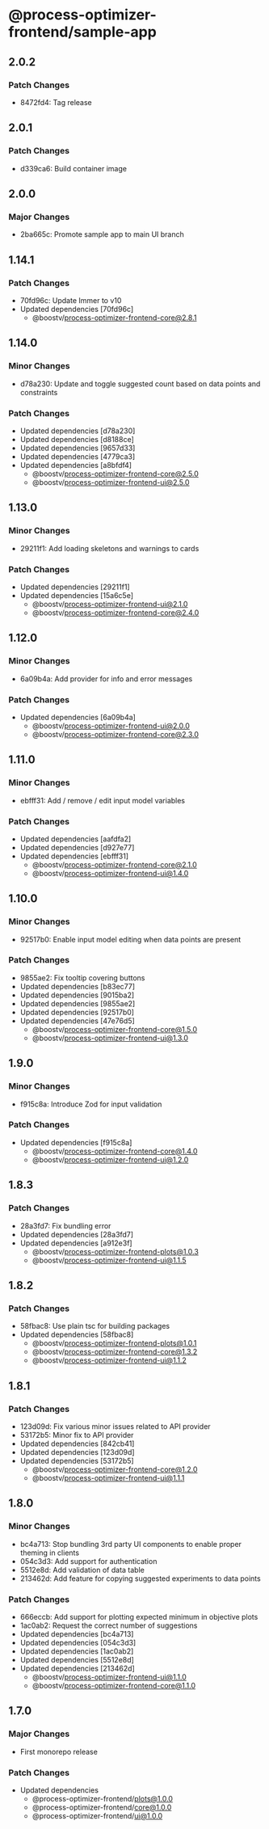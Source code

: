 # @process-optimizer-frontend/sample-app

## 2.0.2

### Patch Changes

- 8472fd4: Tag release

## 2.0.1

### Patch Changes

- d339ca6: Build container image

## 2.0.0

### Major Changes

- 2ba665c: Promote sample app to main UI branch

## 1.14.1

### Patch Changes

- 70fd96c: Update Immer to v10
- Updated dependencies [70fd96c]
  - @boostv/process-optimizer-frontend-core@2.8.1

## 1.14.0

### Minor Changes

- d78a230: Update and toggle suggested count based on data points and constraints

### Patch Changes

- Updated dependencies [d78a230]
- Updated dependencies [d8188ce]
- Updated dependencies [9657d33]
- Updated dependencies [4779ca3]
- Updated dependencies [a8bfdf4]
  - @boostv/process-optimizer-frontend-core@2.5.0
  - @boostv/process-optimizer-frontend-ui@2.5.0

## 1.13.0

### Minor Changes

- 29211f1: Add loading skeletons and warnings to cards

### Patch Changes

- Updated dependencies [29211f1]
- Updated dependencies [15a6c5e]
  - @boostv/process-optimizer-frontend-ui@2.1.0
  - @boostv/process-optimizer-frontend-core@2.4.0

## 1.12.0

### Minor Changes

- 6a09b4a: Add provider for info and error messages

### Patch Changes

- Updated dependencies [6a09b4a]
  - @boostv/process-optimizer-frontend-ui@2.0.0
  - @boostv/process-optimizer-frontend-core@2.3.0

## 1.11.0

### Minor Changes

- ebfff31: Add / remove / edit input model variables

### Patch Changes

- Updated dependencies [aafdfa2]
- Updated dependencies [d927e77]
- Updated dependencies [ebfff31]
  - @boostv/process-optimizer-frontend-core@2.1.0
  - @boostv/process-optimizer-frontend-ui@1.4.0

## 1.10.0

### Minor Changes

- 92517b0: Enable input model editing when data points are present

### Patch Changes

- 9855ae2: Fix tooltip covering buttons
- Updated dependencies [b83ec77]
- Updated dependencies [9015ba2]
- Updated dependencies [9855ae2]
- Updated dependencies [92517b0]
- Updated dependencies [47e76d5]
  - @boostv/process-optimizer-frontend-core@1.5.0
  - @boostv/process-optimizer-frontend-ui@1.3.0

## 1.9.0

### Minor Changes

- f915c8a: Introduce Zod for input validation

### Patch Changes

- Updated dependencies [f915c8a]
  - @boostv/process-optimizer-frontend-core@1.4.0
  - @boostv/process-optimizer-frontend-ui@1.2.0

## 1.8.3

### Patch Changes

- 28a3fd7: Fix bundling error
- Updated dependencies [28a3fd7]
- Updated dependencies [a912e3f]
  - @boostv/process-optimizer-frontend-plots@1.0.3
  - @boostv/process-optimizer-frontend-ui@1.1.5

## 1.8.2

### Patch Changes

- 58fbac8: Use plain tsc for building packages
- Updated dependencies [58fbac8]
  - @boostv/process-optimizer-frontend-plots@1.0.1
  - @boostv/process-optimizer-frontend-core@1.3.2
  - @boostv/process-optimizer-frontend-ui@1.1.2

## 1.8.1

### Patch Changes

- 123d09d: Fix various minor issues related to API provider
- 53172b5: Minor fix to API provider
- Updated dependencies [842cb41]
- Updated dependencies [123d09d]
- Updated dependencies [53172b5]
  - @boostv/process-optimizer-frontend-core@1.2.0
  - @boostv/process-optimizer-frontend-ui@1.1.1

## 1.8.0

### Minor Changes

- bc4a713: Stop bundling 3rd party UI components to enable proper theming in clients
- 054c3d3: Add support for authentication
- 5512e8d: Add validation of data table
- 213462d: Add feature for copying suggested experiments to data points

### Patch Changes

- 666eccb: Add support for plotting expected minimum in objective plots
- 1ac0ab2: Request the correct number of suggestions
- Updated dependencies [bc4a713]
- Updated dependencies [054c3d3]
- Updated dependencies [1ac0ab2]
- Updated dependencies [5512e8d]
- Updated dependencies [213462d]
  - @boostv/process-optimizer-frontend-ui@1.1.0
  - @boostv/process-optimizer-frontend-core@1.1.0

## 1.7.0

### Major Changes

- First monorepo release

### Patch Changes

- Updated dependencies
  - @process-optimizer-frontend/plots@1.0.0
  - @process-optimizer-frontend/core@1.0.0
  - @process-optimizer-frontend/ui@1.0.0

